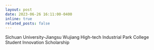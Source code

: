 ```yaml
---
layout: post
date: 2023-06-26 16:11:00-0400
inline: true
related_posts: false
---
```


Sichuan University-Jiangsu Wujiang High-tech Industrial Park College Student Innovation Scholarship